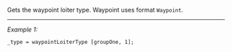 Gets the waypoint loiter type. Waypoint uses format `Waypoint`.


---
*Example 1:*
```sqf
_type = waypointLoiterType [groupOne, 1];
```